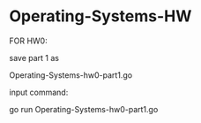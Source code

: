 # Operating-Systems-HW

FOR HW0:

save part 1 as 

Operating-Systems-hw0-part1.go

input command:

go run Operating-Systems-hw0-part1.go